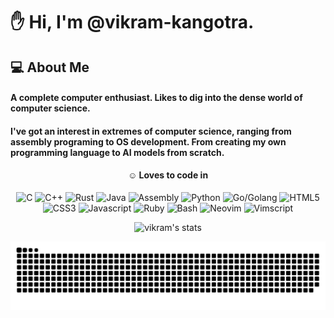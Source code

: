 # :hand: Hi, I'm @vikram-kangotra.
## :computer: About Me
#### A complete computer enthusiast. Likes to dig into the dense world of computer science.
#### I've got an interest in extremes of computer science, ranging from assembly programing to OS development. From creating my own programming language to AI models from scratch.

<div align='center'>

#### :relaxed: Loves to code in

![C](https://img.shields.io/badge/c-%2300599C.svg?logo=c&logoColor=white&style=for-the-badge)
![C++](https://img.shields.io/badge/c++-%2300599C.svg?logo=c%2B%2B&logoColor=white&style=for-the-badge)
![Rust](https://img.shields.io/badge/Rust-000000?style=for-the-badge&logo=rust&logoColor=white)
![Java](https://img.shields.io/badge/java-%23ED8B00.svg?logo=java&logoColor=white&style=for-the-badge)
![Assembly](https://img.shields.io/badge/Assembly-%23000000?style=for-the-badge&logo=Assembly&logoColor=white)
![Python](https://img.shields.io/badge/Python-3776AB?style=for-the-badge&logo=python&logoColor=white)
![Go/Golang](https://img.shields.io/badge/go-%2300ADD8.svg?logo=go&logoColor=white&style=for-the-badge)
![HTML5](	https://img.shields.io/badge/HTML5-E34F26?style=for-the-badge&logo=html5&logoColor=white)
![CSS3](https://img.shields.io/badge/CSS3-1572B6?style=for-the-badge&logo=css3&logoColor=white)
![Javascript](https://img.shields.io/badge/JavaScript-F7DF1E?style=for-the-badge&logo=javascript&logoColor=black)
![Ruby](https://img.shields.io/badge/Ruby-CC342D?style=for-the-badge&logo=ruby&logoColor=white)
![Bash](https://img.shields.io/badge/Shell_Script-121011?style=for-the-badge&logo=gnu-bash&logoColor=white)
![Neovim](https://img.shields.io/badge/NeoVim-%2357A143.svg?&style=for-the-badge&logo=neovim&logoColor=white)
![Vimscript](https://img.shields.io/badge/Vimscript-%2357A143.svg?&style=for-the-badge&logo=vim&logoColor=white)

![vikram's stats](http://github-profile-summary-cards.vercel.app/api/cards/repos-per-language?username=vikram-kangotra&theme=dracula)

![snake svg](https://github.com/vikram-kangotra/vikram-kangotra/blob/output/github-contribution-grid-snake.svg)

</div>
